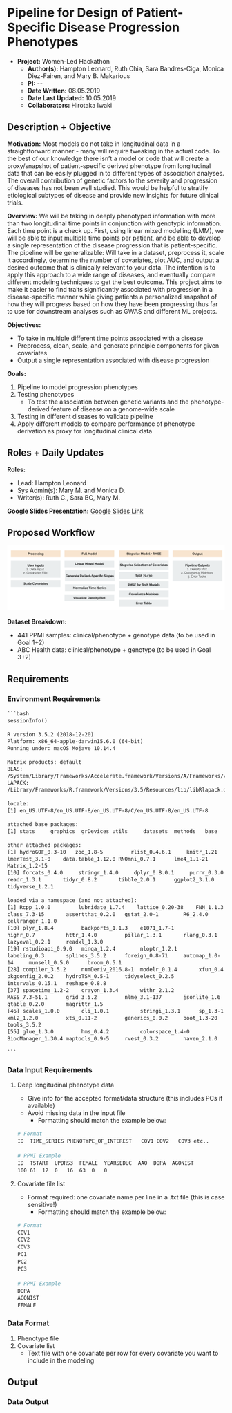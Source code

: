 # **Pipeline for Design of Patient-Specific Disease Progression Phenotypes**

- **Project:** Women-Led Hackathon 
	- **Author(s):** Hampton Leonard, Ruth Chia, Sara Bandres-Ciga, Monica Diez-Fairen, and Mary B. Makarious 
	- **PI:** --
	- **Date Written:** 08.05.2019
	- **Date Last Updated:** 10.05.2019
	- **Collaborators:** Hirotaka Iwaki

## Description + Objective
**Motivation:**
Most models do not take in longitudinal data in a straightforward manner - many will require tweaking in the actual code. To the best of our knowledge there isn’t a model or code that will create a proxy/snapshot of patient-specific derived phenotype from longitudinal data that can be easily plugged in to different types of association analyses. The overall contribution of genetic factors to the severity and progression of diseases has not been well studied. This would be helpful to stratify etiological subtypes of disease and provide new insights for future clinical trials.

**Overview:** 
We will be taking in deeply phenotyped information with more than two longitudinal time points in conjunction with genotypic information. Each time point is a check up. First, using linear mixed modelling (LMM), we will be able to input multiple time points per patient, and be able to develop a single representation of the disease progression that is patient-specific. The pipeline will be generalizable: Will take in a dataset, preprocess it, scale it accordingly, determine the number of covariates, plot AUC, and output a desired outcome that is clinically relevant to your data. The intention is to apply this approach to a wide range of diseases, and eventually compare different modeling techniques to get the best outcome. This project aims to make it easier to find traits significantly associated with progression in a disease-specific manner while giving patients a personalized snapshot of how they will progress based on how they have been progressing thus far to use for downstream analyses such as GWAS and different ML projects.

**Objectives:** 
-   To take in multiple different time points associated with a disease
-   Preprocess, clean, scale, and generate principle components for given covariates
-   Output a single representation associated with disease progression

**Goals:**
1.  Pipeline to model progression phenotypes  
2.  Testing phenotypes
	- To test the association between genetic variants and the phenotype-derived feature of disease on a genome-wide scale
3. Testing in different diseases to validate pipeline
4. Apply different models to compare performance of phenotype derivation as proxy for longitudinal clinical data

## Roles + Daily Updates 

**Roles:** 
- Lead: Hampton Leonard
- Sys Admin(s): Mary M. and Monica D. 
- Writer(s): Ruth C., Sara BC, Mary M.

**Google Slides Presentation:** [Google Slides Link](https://docs.google.com/presentation/d/1rgI67trHcSXJcJbRBbchXeuBXlhqQlZ6WP7-EDR2Whc/edit#slide=id.g59d5fa847a_0_0)


## Proposed Workflow
![Workflow](https://github.com/NCBI-Hackathons/Pipeline-for-Design-of-Patient-Specific-Disease-Progression-Phenotypes/blob/master/Images/Workflow.png "Workflow")


**Dataset Breakdown:**
-   441 PPMI samples: clinical/phenotype + genotype data (to be used in Goal 1+2)
-   ABC Health data: clinical/phenotype + genotype (to be used in Goal 3+2)

## Requirements

### Environment Requirements 
	```bash
	sessionInfo()

	R version 3.5.2 (2018-12-20)
	Platform: x86_64-apple-darwin15.6.0 (64-bit)
	Running under: macOS Mojave 10.14.4

	Matrix products: default
	BLAS: /System/Library/Frameworks/Accelerate.framework/Versions/A/Frameworks/vecLib.framework/Versions/A/libBLAS.dylib
	LAPACK: /Library/Frameworks/R.framework/Versions/3.5/Resources/lib/libRlapack.dylib

	locale:
	[1] en_US.UTF-8/en_US.UTF-8/en_US.UTF-8/C/en_US.UTF-8/en_US.UTF-8

	attached base packages:
	[1] stats     graphics  grDevices utils     datasets  methods   base     

	other attached packages:
 	[1] hydroGOF_0.3-10   zoo_1.8-5         rlist_0.4.6.1     knitr_1.21        lmerTest_3.1-0    data.table_1.12.0 RNOmni_0.7.1      lme4_1.1-21       Matrix_1.2-15    
	[10] forcats_0.4.0     stringr_1.4.0     dplyr_0.8.0.1     purrr_0.3.0       readr_1.3.1       tidyr_0.8.2       tibble_2.0.1      ggplot2_3.1.0     tidyverse_1.2.1  

	loaded via a namespace (and not attached):
 	[1] Rcpp_1.0.0         lubridate_1.7.4    lattice_0.20-38    FNN_1.1.3          class_7.3-15       assertthat_0.2.0   gstat_2.0-1        R6_2.4.0           cellranger_1.1.0  
	[10] plyr_1.8.4         backports_1.1.3    e1071_1.7-1        highr_0.7          httr_1.4.0         pillar_1.3.1       rlang_0.3.1        lazyeval_0.2.1     readxl_1.3.0      
	[19] rstudioapi_0.9.0   minqa_1.2.4        nloptr_1.2.1       labeling_0.3       splines_3.5.2      foreign_0.8-71     automap_1.0-14     munsell_0.5.0      broom_0.5.1       
	[28] compiler_3.5.2     numDeriv_2016.8-1  modelr_0.1.4       xfun_0.4           pkgconfig_2.0.2    hydroTSM_0.5-1     tidyselect_0.2.5   intervals_0.15.1   reshape_0.8.8     
	[37] spacetime_1.2-2    crayon_1.3.4       withr_2.1.2        MASS_7.3-51.1      grid_3.5.2         nlme_3.1-137       jsonlite_1.6       gtable_0.2.0       magrittr_1.5      
	[46] scales_1.0.0       cli_1.0.1          stringi_1.3.1      sp_1.3-1           xml2_1.2.0         xts_0.11-2         generics_0.0.2     boot_1.3-20        tools_3.5.2       
	[55] glue_1.3.0         hms_0.4.2          colorspace_1.4-0   BiocManager_1.30.4 maptools_0.9-5     rvest_0.3.2        haven_2.1.0       

	```

### Data Input Requirements
1.  Deep longitudinal phenotype data
	- Give info for the accepted format/data structure (this includes PCs if available)
	- Avoid missing data in the input file 
		- Formatting should match the example below:
	```bash
	# Format
	ID 	TIME_SERIES	PHENOTYPE_OF_INTEREST	COV1 COV2	COV3 etc..
	
	# PPMI Example
	ID	TSTART	UPDRS3	FEMALE  YEARSEDUC  AAO  DOPA  AGONIST 
	100	61	12	0	16	63	0	0
	```	

2.  Covariate file list
	- Format required: one covariate name per line in a .txt file (this is case sensitive!)
		 - Formatting should match the example below:
	```bash
	# Format
	COV1
	COV2
	COV3
	PC1
	PC2
	PC3
	
	# PPMI Example
	DOPA
	AGONIST
	FEMALE
	```	

	
### Data Format
1. Phenotype file
2. Covariate list
	- Text file with one covariate per row for every covariate you want to include in the modeling
	





## Output
### Data Output
